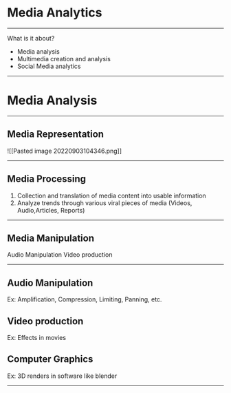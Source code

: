 
# Media Analytics
---
 What is it about?
- Media analysis
- Multimedia creation and analysis
- Social Media analytics
---
# Media Analysis 

---

## Media Representation
![[Pasted image 20220903104346.png]]

---

## Media Processing
 1. Collection and translation of media content into usable information
 2. Analyze trends through various viral pieces of media (Videos, Audio,Articles, Reports)
---
## Media Manipulation
 Audio Manipulation
 Video production
 
---
## Audio Manipulation
Ex: Amplification, Compression, Limiting, Panning, etc.

## Video production
Ex: Effects in movies
## Computer Graphics
Ex: 3D renders in software like blender

---
